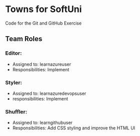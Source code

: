 # Towns for SoftUni
Code for the Git and GitHub Exercise

## Team Roles

### Editor:
- Assigned to: learnazureuser
- Responsibilities: Implement

### Styler:
- Assigned to: learnazuredevopsuser
- responsibilities: Implement

### Shuffler:
- Assigned to: learngithubuser
- Responsibilities: Add CSS styling and improve the HTML UI
